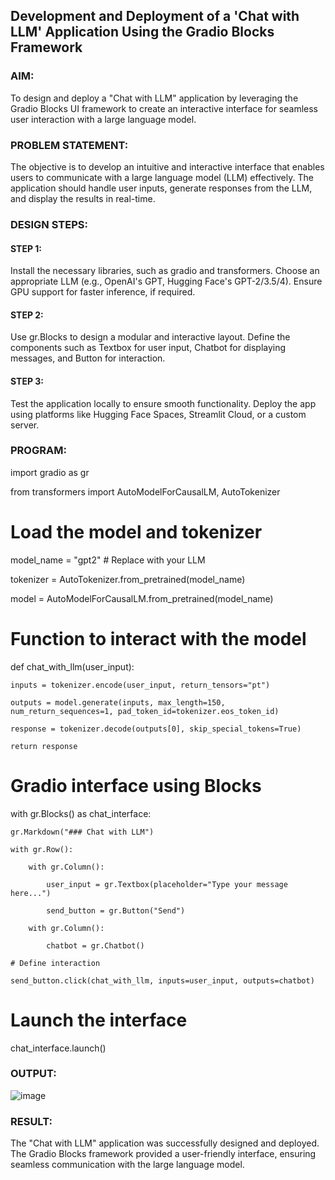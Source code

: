 ## Development and Deployment of a 'Chat with LLM' Application Using the Gradio Blocks Framework

### AIM:
To design and deploy a "Chat with LLM" application by leveraging the Gradio Blocks UI framework to create an interactive interface for seamless user interaction with a large language model.

### PROBLEM STATEMENT:

The objective is to develop an intuitive and interactive interface that enables users to communicate with a large language model (LLM) effectively. The application should handle user inputs, generate responses from the LLM, and display the results in real-time.

### DESIGN STEPS:

#### STEP 1:
Install the necessary libraries, such as gradio and transformers.
Choose an appropriate LLM (e.g., OpenAI's GPT, Hugging Face's GPT-2/3.5/4).
Ensure GPU support for faster inference, if required.



#### STEP 2:

Use gr.Blocks to design a modular and interactive layout.
Define the components such as Textbox for user input, Chatbot for displaying messages, and Button for interaction.

#### STEP 3:

Test the application locally to ensure smooth functionality.
Deploy the app using platforms like Hugging Face Spaces, Streamlit Cloud, or a custom server.

### PROGRAM:

import gradio as gr


from transformers import AutoModelForCausalLM, AutoTokenizer

# Load the model and tokenizer

model_name = "gpt2"  # Replace with your LLM

tokenizer = AutoTokenizer.from_pretrained(model_name)

model = AutoModelForCausalLM.from_pretrained(model_name)


# Function to interact with the model

def chat_with_llm(user_input):

    inputs = tokenizer.encode(user_input, return_tensors="pt")
    
    outputs = model.generate(inputs, max_length=150, num_return_sequences=1, pad_token_id=tokenizer.eos_token_id)
    
    response = tokenizer.decode(outputs[0], skip_special_tokens=True)
    
    return response


# Gradio interface using Blocks

with gr.Blocks() as chat_interface:

    gr.Markdown("### Chat with LLM")
    
    with gr.Row():
    
        with gr.Column():
        
            user_input = gr.Textbox(placeholder="Type your message here...")
            
            send_button = gr.Button("Send")
            
        with gr.Column():
        
            chatbot = gr.Chatbot()
    
    # Define interaction
    
    send_button.click(chat_with_llm, inputs=user_input, outputs=chatbot)

    
# Launch the interface

chat_interface.launch()

### OUTPUT:

![image](https://github.com/user-attachments/assets/f986e210-f211-45bf-8208-3afcf42c5063)

### RESULT:

The "Chat with LLM" application was successfully designed and deployed. The Gradio Blocks framework provided a user-friendly interface, ensuring seamless communication with the large language model.
